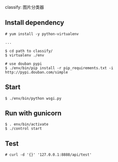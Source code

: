 classify: 图片分类器

## Install dependency

    # yum install -y python-virtualenv

    ...

    $ cd path to classify/
    $ virtualenv ./env

    # use douban pypi
    $ ./env/bin/pip install -r pip_requirements.txt -i http://pypi.douban.com/simple


## Start

    $ ./env/bin/python wsgi.py


## Run with gunicorn

    $ . env/bin/activate
    $ ./control start
    

## Test
    # curl -d '{}' '127.0.0.1:8888/api/test'
